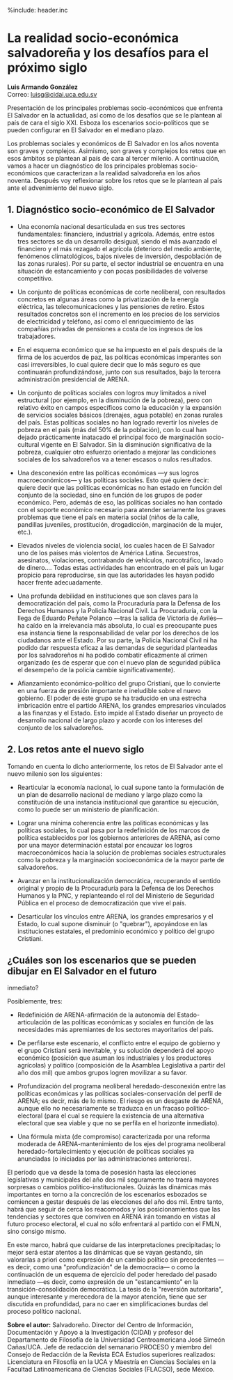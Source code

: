 %include: header.inc

# La realidad socio-económica salvadoreña y los desafíos para el próximo siglo

**Luis Armando González**  
Correo: <luisg@cidai.uca.edu.sv>

Presentación de los principales problemas socio-económicos que enfrenta El
Salvador en la actualidad, así como de los desafíos que se le plantean al país
de cara el siglo XXI. Esboza los escenarios socio-políticos que se pueden
configurar en El Salvador en el mediano plazo.

Los problemas sociales y económicos de El Salvador en los años noventa son
graves y complejos. Asimismo, son graves y complejos los retos que en esos
ámbitos se plantean al país de cara al tercer milenio. A continuación, vamos a
hacer un diagnóstico de los principales problemas socio-económicos que
caracterizan a la realidad salvadoreña en los años noventa. Después voy
reflexionar sobre los retos que se le plantean al país ante el advenimiento del
nuevo siglo.

## 1. Diagnóstico socio-económico de El Salvador

- Una economía nacional desarticulada en sus tres sectores fundamentales:
financiero, industrial y agrícola. Además, entre estos tres sectores se da un
desarrollo desigual, siendo el más avanzado el financiero y el más rezagado el
agrícola (deterioro del medio ambiente, fenómenos climatológicos, bajos niveles
de inversión, despoblación de las zonas rurales). Por su parte, el sector
industrial se encuentra en una situación de estancamiento y con pocas
posibilidades de volverse competitivo.

- Un conjunto de políticas económicas de corte neoliberal, con resultados
concretos en algunas áreas como la privatización de la energía eléctrica, las
telecomunicaciones y las pensiones de retiro. Estos resultados concretos son el
incremento en los precios de los servicios de electricidad y teléfono, así como
el enriquecimiento de las compañías privadas de pensiones a costa de los
ingresos de los trabajadores.

- En el esquema económico que se ha impuesto en el país después de la firma de
los acuerdos de paz, las políticas económicas imperantes son casi irreversibles,
lo cual quiere decir que lo más seguro es que continuarán profundizándose, junto
con sus resultados, bajo la tercera administración presidencial de ARENA.

- Un conjunto de políticas sociales con logros muy limitados a nivel
estructural (por ejemplo, en la disminución de la pobreza), pero con relativo
éxito en campos específicos como la educación y la expansión de servicios
sociales básicos (drenajes, agua potable) en zonas rurales del país. Estas
políticas sociales no han logrado revertir los niveles de pobreza en el país
(más del 50% de la población), con lo cual han dejado prácticamente inatacado el
principal foco de marginación socio-cultural vigente en El Salvador. Sin la
disminución significativa de la pobreza, cualquier otro esfuerzo orientado a
mejorar las condiciones sociales de los salvadoreños va a tener escasos o nulos
resultados.

- Una desconexión entre las políticas económicas —y sus logros
macroeconómicos— y las políticas sociales. Esto qué quiere decir: quiere decir
que las políticas económicas no han estado en función del conjunto de la
sociedad, sino en función de los grupos de poder económico. Pero, además de eso,
las políticas sociales no han contado con el soporte económico necesario para
atender seriamente los graves problemas que tiene el país en materia social
(niños de la calle, pandillas juveniles, prostitución, drogadicción, marginación
de la mujer, etc.).

- Elevados niveles de violencia social, los cuales hacen de El Salvador uno de
los países más violentos de América Latina. Secuestros, asesinatos, violaciones,
contrabando de vehículos, narcotráfico, lavado de dinero.… Todas estas
actividades han encontrado en el país un lugar propicio para reproducirse, sin
que las autoridades les hayan podido hacer frente adecuadamente.

- Una profunda debilidad en instituciones que son claves para la
democratización del país, como la Procuraduría para la Defensa de los Derechos
Humanos y la Policía Nacional Civil. La Procuraduría, con la llega de Eduardo
Peñate Polanco —tras la salida de Victoria de Avilés— ha caído en la
irrelevancia más absoluta, lo cual es preocupante pues esa instancia tiene la
responsabilidad de velar por los derechos de los ciudadanos ante el Estado. Por
su parte, la Policía Nacional Civil ni ha podido dar respuesta eficaz a las
demandas de seguridad planteadas por los salvadoreños ni ha podido combatir
eficazmente al crimen organizado (es de esperar que con el nuevo plan de
seguridad pública el desempeño de la policía cambie significativamente).

- Afianzamiento económico-político del grupo Cristiani, que lo convierte en
una fuerza de presión importante e ineludible sobre el nuevo gobierno. El poder
de este grupo se ha traducido en una estrecha imbricación entre el partido
ARENA, los grandes empresarios vinculados a las finanzas y el Estado. Esto
impide al Estado diseñar un proyecto de desarrollo nacional de largo plazo y
acorde con los intereses del conjunto de los salvadoreños.

## 2. Los retos ante el nuevo siglo

Tomando en cuenta lo dicho anteriormente, los retos de El Salvador ante el nuevo
milenio son los siguientes:

- Rearticular la economía nacional, lo cual supone tanto la formulación de un
plan de desarrollo nacional de mediano y largo plazo como la constitución de una
instancia institucional que garantice su ejecución, como lo puede ser un
ministerio de planificación.

- Lograr una mínima coherencia entre las políticas económicas y las políticas
sociales, lo cual pasa por la redefinición de los marcos de política
establecidos por los gobiernos anteriores de ARENA, así como por una mayor
determinación estatal por encauzar los logros macroeconómicos hacia la solución
de problemas sociales estructurales como la pobreza y la marginación
socioeconómica de la mayor parte de salvadoreños.

- Avanzar en la institucionalización democrática, recuperando el sentido
original y propio de la Procuraduría para la Defensa de los Derechos Humanos y
la PNC, y replanteando el rol del Ministerio de Seguridad Pública en el proceso
de democratización que vive el país.

- Desarticular los vínculos entre ARENA, los grandes empresarios y el Estado,
lo cual supone disminuir (o "quebrar"), apoyándose en las instituciones
estatales, el predominio económico y político del grupo Cristiani.

## ¿Cuáles son los escenarios que se pueden dibujar en El Salvador en el futuro
inmediato?

Posiblemente, tres:

- Redefinición de ARENA-afirmación de la autonomía del Estado-articulación de
las políticas económicas y sociales en función de las necesidades más
apremiantes de los sectores mayoritarios del país.

- De perfilarse este escenario, el conflicto entre el equipo de gobierno y el
grupo Cristiani será inevitable, y su solución dependerá del apoyo económico
(posición que asuman los industriales y los productores agrícolas) y político
(composición de la Asamblea Legislativa a partir del año dos mil) que ambos
grupos logren movilizar a su favor.

- Profundización del programa neoliberal heredado-desconexión entre las
políticas económicas y las políticas sociales-conservación del perfil de ARENA;
es decir, más de lo mismo. El riesgo es un desgaste de ARENA, aunque ello no
necesariamente se traduzca en un fracaso político-electoral (para el cual se
requiere la existencia de una alternativa electoral que sea viable y que no se
perfila en el horizonte inmediato).

- Una fórmula mixta (de compromiso) caracterizada por una reforma moderada de
ARENA-mantenimiento de los ejes del programa neoliberal heredado-fortalecimiento
y ejecución de políticas sociales ya anunciadas (o iniciadas por las
administraciones anteriores).

El período que va desde la toma de posesión hasta las elecciones legislativas y
municipales del año dos mil seguramente no traerá mayores sorpresas o cambios
político-institucionales. Quizás las dinámicas más importantes en torno a la
concreción de los escenarios esbozados se comiencen a gestar después de las
elecciones del año dos mil. Entre tanto, habrá que seguir de cerca los
reacomodos y los posicionamientos que las tendencias y sectores que conviven en
ARENA irán tomando en vistas al futuro proceso electoral, el cual no sólo
enfrentará al partido con el FMLN, sino consigo mismo.

En este marco, habrá que cuidarse de las interpretaciones precipitadas; lo mejor
será estar atentos a las dinámicas que se vayan gestando, sin valorarlas a
priori como expresión de un cambio político sin precedentes —es decir, como una
"profundización" de la democracia— o como la continuación de un esquema de
ejercicio del poder heredado del pasado inmediato —es decir, como expresión de
un "estancamiento" en la transición-consolidación democrática. La tesis de la
"reversión autoritaria", aunque interesante y merecedora de la mayor atención,
tiene que ser discutida en profundidad, para no caer en simplificaciones burdas
del proceso político nacional.

**Sobre el autor:** Salvadoreño. Director del Centro de Información,
Documentación y Apoyo a la Investigación (CIDAI) y profesor del Departamento de
Filosofía de la Universidad Centroamericana José Simeón Cañas/UCA. Jefe de
redacción del semanario PROCESO y miembro del Consejo de Redacción de la Revista
ECA Estudios superiores realizados: Licenciatura en Filosofía en la UCA y
Maestría en Ciencias Sociales en la Facultad Latinoamericana de Ciencias
Sociales (FLACSO), sede México. 
